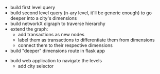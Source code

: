 + build first level query
+ build second level query (n-ary level, it'll be generic enough) to go deeper
  into a city's dimensions
+ build networkX digraph to traverse hierarchy
+ extend the graph:
  + add transactions as new nodes
  + label them as transactions to differentiate them from dimensions
  + connect them to their respective dimensions
+ build "deeper" dimensions route in flask app
- build web application to navigate the levels
    - add city selector
